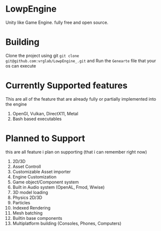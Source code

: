 # LowpEngine
Unity like Game Engine. fully free and open source.

# Building
Clone the project using git `git clone git@github.com:vrglab/LowpEngine_.git` and Run the `Genearte` file that your os can execute

# Currently Supported features
This are all of the feature that are already fully or partially implemented into the engine
1. OpenGl, Vulkan, DirectX11, Metal
1. Bash based executables

# Planned to Support
this are all feature i plan on supporting (that i can remember right now)
1. 2D/3D
1. Asset Controll
1. Customizable Asset importer
1. Engine Customization
1. Game object/Component system
1. Built in Audio system (OpenAL, Fmod, Wwise)
1. 3D model loading
1. Physics 2D/3D
1. Particles
2. Indexed Rendering
3. Mesh batching
4. Builtin base components
4. Multiplatform building (Consoles, Phones, Computers)

